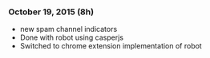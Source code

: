 ### October 19, 2015 (8h)

* new spam channel indicators
* Done with robot using casperjs
* Switched to chrome extension implementation of robot

